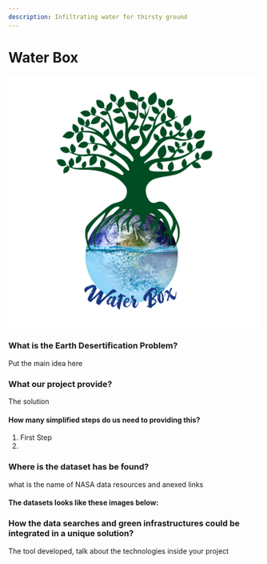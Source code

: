 ```yaml
---
description: Infiltrating water for thirsty ground
---
```


# Water Box

![Project Logo](.gitbook/assets/logop.png)

### What is the Earth Desertification Problem?

Put the main idea here

### What our project provide?

The solution

#### How many simplified steps do us need to providing this?

1. First Step
2. 
### Where is the dataset has be found?

what is the name of NASA data resources and anexed links

#### The datasets looks like these images below:

### How the data searches and green infrastructures could be integrated in a unique solution?

The tool developed, talk about the technologies inside your project

